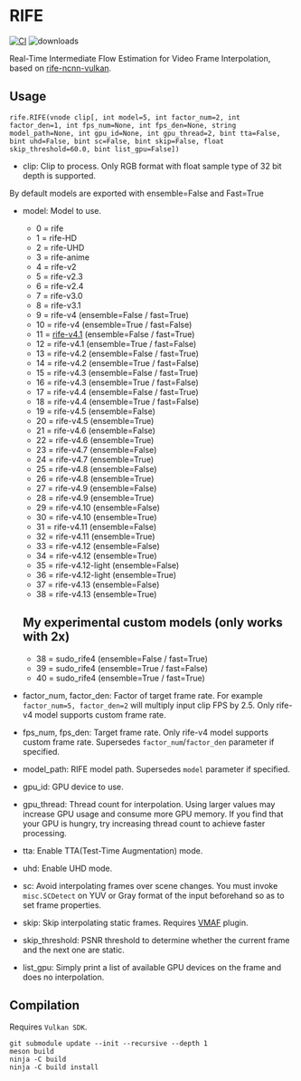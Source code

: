 # RIFE

[![CI](https://github.com/HomeOfVapourSynthEvolution/VapourSynth-RIFE-ncnn-Vulkan/actions/workflows/CI.yml/badge.svg)](https://github.com/HomeOfVapourSynthEvolution/VapourSynth-RIFE-ncnn-Vulkan/actions/workflows/CI.yml)
![downloads](https://img.shields.io/github/downloads/HomeOfVapourSynthEvolution/VapourSynth-RIFE-ncnn-Vulkan/total.svg)

Real-Time Intermediate Flow Estimation for Video Frame Interpolation, based on [rife-ncnn-vulkan](https://github.com/nihui/rife-ncnn-vulkan).


## Usage
    rife.RIFE(vnode clip[, int model=5, int factor_num=2, int factor_den=1, int fps_num=None, int fps_den=None, string model_path=None, int gpu_id=None, int gpu_thread=2, bint tta=False, bint uhd=False, bint sc=False, bint skip=False, float skip_threshold=60.0, bint list_gpu=False])

- clip: Clip to process. Only RGB format with float sample type of 32 bit depth is supported.

By default models are exported with ensemble=False and Fast=True

- model: Model to use.
  - 0 = rife
  - 1 = rife-HD
  - 2 = rife-UHD
  - 3 = rife-anime
  - 4 = rife-v2
  - 5 = rife-v2.3
  - 6 = rife-v2.4
  - 7 = rife-v3.0
  - 8 = rife-v3.1
  - 9 = rife-v4 (ensemble=False / fast=True)
  - 10 = rife-v4 (ensemble=True / fast=False)
  - 11 = [rife-v4.1](https://github.com/mirrorsysu/rife-ncnn-vulkan/tree/model_4_1) (ensemble=False / fast=True)
  - 12 = rife-v4.1 (ensemble=True / fast=False)
  - 13 = rife-v4.2 (ensemble=False / fast=True)
  - 14 = rife-v4.2 (ensemble=True / fast=False)
  - 15 = rife-v4.3 (ensemble=False / fast=True)
  - 16 = rife-v4.3 (ensemble=True / fast=False)
  - 17 = rife-v4.4 (ensemble=False / fast=True)
  - 18 = rife-v4.4 (ensemble=True / fast=False)
  - 19 = rife-v4.5 (ensemble=False)
  - 20 = rife-v4.5 (ensemble=True)
  - 21 = rife-v4.6 (ensemble=False)
  - 22 = rife-v4.6 (ensemble=True)
  - 23 = rife-v4.7 (ensemble=False)
  - 24 = rife-v4.7 (ensemble=True)
  - 25 = rife-v4.8 (ensemble=False)
  - 26 = rife-v4.8 (ensemble=True)
  - 27 = rife-v4.9 (ensemble=False)
  - 28 = rife-v4.9 (ensemble=True)
  - 29 = rife-v4.10 (ensemble=False)
  - 30 = rife-v4.10 (ensemble=True)
  - 31 = rife-v4.11 (ensemble=False)
  - 32 = rife-v4.11 (ensemble=True)
  - 33 = rife-v4.12 (ensemble=False)
  - 34 = rife-v4.12 (ensemble=True)
  - 35 = rife-v4.12-light (ensemble=False)
  - 36 = rife-v4.12-light (ensemble=True)
  - 37 = rife-v4.13 (ensemble=False)
  - 38 = rife-v4.13 (ensemble=True)
  ## My experimental custom models (only works with 2x)

  - 38 = sudo_rife4 (ensemble=False / fast=True)
  - 39 = sudo_rife4 (ensemble=True / fast=False)
  - 40 = sudo_rife4 (ensemble=True / fast=True)

- factor_num, factor_den: Factor of target frame rate. For example `factor_num=5, factor_den=2` will multiply input clip FPS by 2.5. Only rife-v4 model supports custom frame rate.

- fps_num, fps_den: Target frame rate. Only rife-v4 model supports custom frame rate. Supersedes `factor_num`/`factor_den` parameter if specified.

- model_path: RIFE model path. Supersedes `model` parameter if specified.

- gpu_id: GPU device to use.

- gpu_thread: Thread count for interpolation. Using larger values may increase GPU usage and consume more GPU memory. If you find that your GPU is hungry, try increasing thread count to achieve faster processing.

- tta: Enable TTA(Test-Time Augmentation) mode.

- uhd: Enable UHD mode.

- sc: Avoid interpolating frames over scene changes. You must invoke `misc.SCDetect` on YUV or Gray format of the input beforehand so as to set frame properties.

- skip: Skip interpolating static frames. Requires [VMAF](https://github.com/HomeOfVapourSynthEvolution/VapourSynth-VMAF) plugin.

- skip_threshold: PSNR threshold to determine whether the current frame and the next one are static.

- list_gpu: Simply print a list of available GPU devices on the frame and does no interpolation.

## Compilation

Requires `Vulkan SDK`.

```
git submodule update --init --recursive --depth 1
meson build
ninja -C build
ninja -C build install
```
